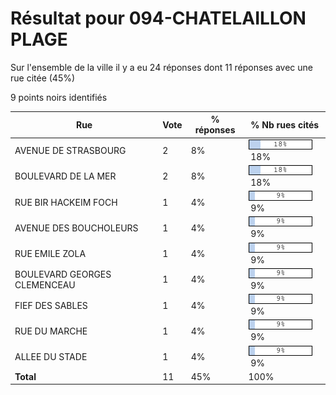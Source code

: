 # Résultat pour 094-CHATELAILLON PLAGE

Sur l'ensemble de la ville il y a eu 24 réponses dont 11 réponses avec une rue citée (45%)

9 points noirs identifiés

| Rue | Vote | % réponses | % Nb rues cités|
|-----|------|------------|----------------|
| AVENUE DE STRASBOURG | 2 | 8% | <img src="../../img/bar_18.gif" />&nbsp;18%|
| BOULEVARD DE LA MER | 2 | 8% | <img src="../../img/bar_18.gif" />&nbsp;18%|
| RUE BIR HACKEIM FOCH | 1 | 4% | <img src="../../img/bar_9.gif" />&nbsp;9%|
| AVENUE DES BOUCHOLEURS | 1 | 4% | <img src="../../img/bar_9.gif" />&nbsp;9%|
| RUE EMILE ZOLA | 1 | 4% | <img src="../../img/bar_9.gif" />&nbsp;9%|
| BOULEVARD GEORGES CLEMENCEAU | 1 | 4% | <img src="../../img/bar_9.gif" />&nbsp;9%|
| FIEF DES SABLES | 1 | 4% | <img src="../../img/bar_9.gif" />&nbsp;9%|
| RUE DU MARCHE | 1 | 4% | <img src="../../img/bar_9.gif" />&nbsp;9%|
| ALLEE DU STADE | 1 | 4% | <img src="../../img/bar_9.gif" />&nbsp;9%|
| **Total** | 11 | 45% | 100%|
